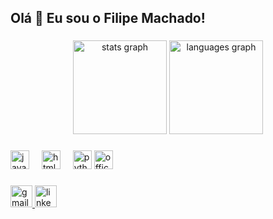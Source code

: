 <h2 align="left">Olá 👋 Eu sou o Filipe Machado! </h2>

###

<div align="center">
  <img src="https://github-readme-stats.vercel.app/api?username=FLPMSZ&hide_title=false&hide_rank=false&show_icons=true&include_all_commits=true&count_private=true&disable_animations=false&theme=tokyonight&locale=en&hide_border=false&include_all_commits=true" height="150" alt="stats graph"  />
  <img src="https://github-readme-stats.vercel.app/api/top-langs?username=FLPMSZ&locale=en&hide_title=false&layout=compact&card_width=320&langs_count=5&theme=tokyonight&hide_border=false&include_all_commits=true" height="150" alt="languages graph"  />
</div>

###

<div align="left">
  <img src="https://cdn.jsdelivr.net/gh/devicons/devicon/icons/javascript/javascript-original.svg" height="30" alt="javascript logo"  />
  <img width="12" />
  <img src="https://cdn.jsdelivr.net/gh/devicons/devicon/icons/html5/html5-original.svg" height="30" alt="html5 logo"  />
  <img width="12" />
  <img src="https://cdn.jsdelivr.net/gh/devicons/devicon/icons/python/python-original.svg" height="30" alt="python logo"  />
  <img src="[[https://cdn.imgbin.com/13/21/19/imgbin-microsoft-excel-computer-icons-microsoft-qJfPQf8j6gKjfD2wSQydCPb3x.jpg](https://icon2.cleanpng.com/20190316/gty/kisspng-office-365-microsoft-office-2-13-microsoft-corpora-microsoft-office-professional-plus-version-1812-b-5c8c94a4a440e0.9694622915527169646728.jpg)](https://media.licdn.com/dms/image/sync/v2/D5627AQGztH4jo72ccQ/articleshare-shrink_800/articleshare-shrink_800/0/1722440267844?e=2147483647&v=beta&t=_Fg1E9gf2UjADndxXXGnsccl9cg75kzNeB8_vxYSySM)" height="30" alt="office logo"  />
</div>

###

<div align="left">
  <a href="filipemachado700@gmail.com" target="_blank">
    <img src="https://img.shields.io/static/v1?message=Gmail&logo=gmail&label=&color=D14836&logoColor=white&labelColor=&style=for-the-badge" height="35" alt="gmail logo" />
  </a>
  
  <a href="https://www.linkedin.com/in/filipemsz" target="_blank">
    <img src="https://img.shields.io/static/v1?message=LinkedIn&logo=linkedin&label=&color=0077B5&logoColor=white&labelColor=&style=for-the-badge" height="35" alt="linkedin logo" />
  </a>
</div>

